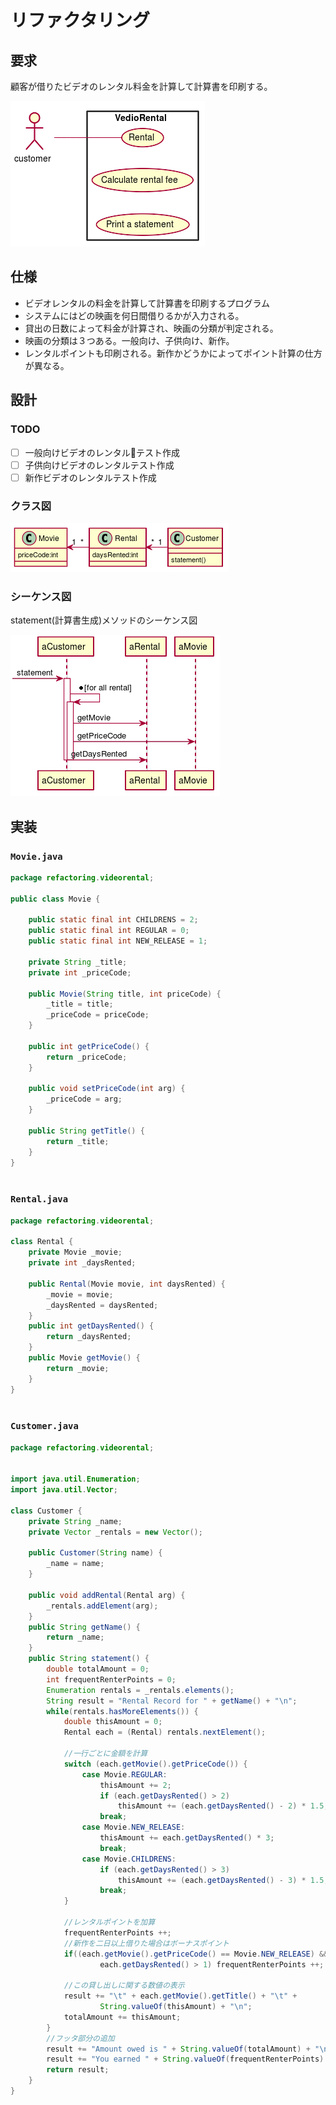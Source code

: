   
  
# リファクタリング
  
  
## 要求
  
顧客が借りたビデオのレンタル料金を計算して計算書を印刷する。

![](./assets/f657651786015ad6423a3b38afc56ad70.png?0.8078136832148044)  
  
## 仕様
  
+ ビデオレンタルの料金を計算して計算書を印刷するプログラム
+ システムにはどの映画を何日間借りるかが入力される。
+ 貸出の日数によって料金が計算され、映画の分類が判定される。
+ 映画の分類は３つある。一般向け、子供向け、新作。
+ レンタルポイントも印刷される。新作かどうかによってポイント計算の仕方が異なる。
  
## 設計
  
### TODO
  
+ [ ] 一般向けビデオのレンタルテスト作成
+ [ ] 子供向けビデオのレンタルテスト作成
+ [ ] 新作ビデオのレンタルテスト作成
  
### クラス図
  

![](./assets/f657651786015ad6423a3b38afc56ad71.png?0.41685961834612795)  
  
### シーケンス図
  
statement(計算書生成)メソッドのシーケンス図

![](./assets/f657651786015ad6423a3b38afc56ad72.png?0.7494876522918512)  
## 実装
  
### `Movie.java`
  
```java
package refactoring.videorental;
  
public class Movie {
  
    public static final int CHILDRENS = 2;
    public static final int REGULAR = 0;
    public static final int NEW_RELEASE = 1;
  
    private String _title;
    private int _priceCode;
  
    public Movie(String title, int priceCode) {
        _title = title;
        _priceCode = priceCode;
    }
  
    public int getPriceCode() {
        return _priceCode;
    }
  
    public void setPriceCode(int arg) {
        _priceCode = arg;
    }
  
    public String getTitle() {
        return _title;
    }
}
  
```  
### `Rental.java`
  
```java
package refactoring.videorental;
  
class Rental {
    private Movie _movie;
    private int _daysRented;
  
    public Rental(Movie movie, int daysRented) {
        _movie = movie;
        _daysRented = daysRented;
    }
    public int getDaysRented() {
        return _daysRented;
    }
    public Movie getMovie() {
        return _movie;
    }
}
  
```  
### `Customer.java`
  
```java
package refactoring.videorental;
  
  
import java.util.Enumeration;
import java.util.Vector;
  
class Customer {
    private String _name;
    private Vector _rentals = new Vector();
  
    public Customer(String name) {
        _name = name;
    }
  
    public void addRental(Rental arg) {
        _rentals.addElement(arg);
    }
    public String getName() {
        return _name;
    }
    public String statement() {
        double totalAmount = 0;
        int frequentRenterPoints = 0;
        Enumeration rentals = _rentals.elements();
        String result = "Rental Record for " + getName() + "\n";
        while(rentals.hasMoreElements()) {
            double thisAmount = 0;
            Rental each = (Rental) rentals.nextElement();
  
            //一行ごとに金額を計算
            switch (each.getMovie().getPriceCode()) {
                case Movie.REGULAR:
                    thisAmount += 2;
                    if (each.getDaysRented() > 2)
                        thisAmount += (each.getDaysRented() - 2) * 1.5;
                    break;
                case Movie.NEW_RELEASE:
                    thisAmount += each.getDaysRented() * 3;
                    break;
                case Movie.CHILDRENS:
                    if (each.getDaysRented() > 3)
                        thisAmount += (each.getDaysRented() - 3) * 1.5;
                    break;
            }
  
            //レンタルポイントを加算
            frequentRenterPoints ++;
            //新作を二日以上借りた場合はボーナスポイント
            if((each.getMovie().getPriceCode() == Movie.NEW_RELEASE) &&
                    each.getDaysRented() > 1) frequentRenterPoints ++;
  
            //この貸し出しに関する数値の表示
            result += "\t" + each.getMovie().getTitle() + "\t" +
                    String.valueOf(thisAmount) + "\n";
            totalAmount += thisAmount;
        }
        //フッタ部分の追加
        result += "Amount owed is " + String.valueOf(totalAmount) + "\n";
        result += "You earned " + String.valueOf(frequentRenterPoints) + " frequent renter points";
        return result;
    }
}
  
```  
  